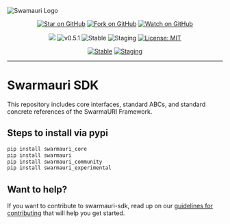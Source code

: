 ![Swamauri Logo](https://res.cloudinary.com/dbjmpekvl/image/upload/v1730099724/Swarmauri-logo-lockup-2048x757_hww01w.png)

<div style="text-align: center;">

[![Star on GitHub](https://img.shields.io/github/stars/swarmauri/swarmauri-sdk?style=social)](https://github.com/swarmauri/swarmauri-sdk/stargazers) [![Fork on GitHub](https://img.shields.io/github/forks/swarmauri/swarmauri-sdk?style=social)](https://github.com/swarmauri/swarmauri-sdk/network/members) [![Watch on GitHub](https://img.shields.io/github/watchers/swarmauri/swarmauri-sdk?style=social)](https://github.com/swarmauri/swarmauri-sdk/watchers)


![](https://hits.seeyoufarm.com/api/count/incr/badge.svg?url=https://github.com/swarmauri/swarmauri-sdk&count_bg=%2379C83D&title_bg=%23555555&icon=&icon_color=%23E7E7E7&title=hits&edge_flat=false) ![v0.5.1](https://img.shields.io/badge/Version-v0.5.0-green) ![Stable](https://img.shields.io/github/actions/workflow/status/swarmauri/swarmauri-sdk/publish_stable.yml)  ![Staging](https://img.shields.io/github/actions/workflow/status/swarmauri/swarmauri-sdk/staging.yml) [![License: MIT](https://img.shields.io/badge/License-Apache-yellow.svg)]([https://github.com/swarmauri/swarmauri-sdk/LICENSE](https://github.com/swarmauri/swarmauri-sdk?tab=Apache-2.0-1-ov-file#readme)) 

[![Stable](https://github.com/swarmauri/swarmauri-sdk/actions/workflows/publish_stable.yml/badge.svg)](https://github.com/swarmauri/swarmauri-sdk/actions/workflows/publish_stable.yml)
[![Staging](https://github.com/swarmauri/swarmauri-sdk/actions/workflows/staging.yml/badge.svg)](https://github.com/swarmauri/swarmauri-sdk/actions/workflows/staging.yml)
</div>

---

# Swarmauri SDK
This repository includes core interfaces, standard ABCs, and standard concrete references of the SwarmaURI Framework.


## Steps to install via pypi
```bash
pip install swarmauri_core
pip install swarmauri
pip install swarmauri_community
pip install swarmauri_experimental
```

## Want to help?

If you want to contribute to swarmauri-sdk, read up on our [guidelines for contributing](https://github.com/swarmauri/swarmauri-sdk/blob/master/contributing.md) that will help you get started.

